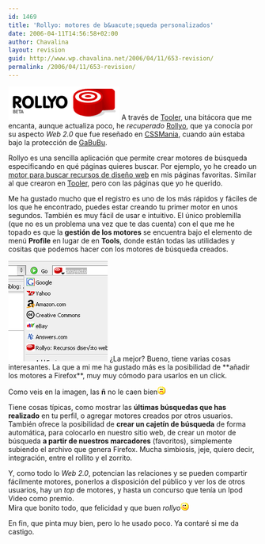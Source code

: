 ```yaml
---
id: 1469
title: 'Rollyo: motores de b&uacute;squeda personalizados'
date: 2006-04-11T14:56:58+02:00
author: Chavalina
layout: revision
guid: http://www.wp.chavalina.net/2006/04/11/653-revision/
permalink: /2006/04/11/653-revision/
---
```

<img class="imgizqda" src="/imagenes/fotos/rollyo.gif" alt="Rollyo: aplicación para crear motores de b&uacute;squeda personalizados" /> A través de <a href="http://www.tooler.com.ar/2006/03/16/crea-motores-de-busqueda-personales-con-rollyo/" target="_blank">Tooler</a>, una bitácora que me encanta, aunque actualiza poco, he _recuperado_ <a href="http://rollyo.com/" target="_blank">Rollyo</a>, que ya conocía por su aspecto _Web 2.0_ que fue rese&ntilde;ado en <a href="http://cssmania.com/galleries/2005/09/29/rollyo.php" target="_blank">CSSMania</a>, cuando a&uacute;n estaba bajo la protección de <a href="http://nv30.com/mt/" target="_blank">GaBuBu</a>.

Rollyo es una sencilla aplicación que permite crear motores de b&uacute;squeda especificando en qué páginas quieres buscar. Por ejemplo, yo he creado un <a href="http://rollyo.com/chavalina/recursos_diseao_web/" target="_blank">motor para buscar recursos de dise&ntilde;o web</a> en mis páginas favoritas. Similar al que crearon en <a href="http://www.tooler.com.ar/2006/03/16/crea-motores-de-busqueda-personales-con-rollyo/" target="_blank">Tooler</a>, pero con las páginas que yo he querido.

Me ha gustado mucho que el registro es uno de los más rápidos y fáciles de los que he encontrado, puedes estar creando tu primer motor en unos segundos. También es muy fácil de usar e intuitivo. El &uacute;nico problemilla (que no es un problema una vez que te das cuenta) con el que me he topado es que la **gestión de los motores** se encuentra bajo el elemento de men&uacute; <strong lang="en" title="Perfil">Profile</strong> en lugar de en <strong lang="en" title="Herramientas">Tools</strong>, donde están todas las utilidades y cositas que podemos hacer con los motores de b&uacute;squeda creados.

<img class="imgizqda" src="/imagenes/fotos/mi-motor-rollyo.PNG" alt="Motor de b&uacute;squeda de Rollyo integrado en Firefox" />  
&iquest;La mejor?  
Bueno, tiene varias cosas interesantes. La que a mi me ha gustado más es la posibilidad de **a&ntilde;adir los motores a Firefox**, muy muy cómodo para usarlos en un click. 

Como veis en la imagen, las **&ntilde;** no le caen bien![emo](/imagenes/emoticonos/triste.gif) 

Tiene cosas típicas, como mostrar las **&uacute;ltimas b&uacute;squedas que has realizado** en tu perfil, o agregar motores creados por otros usuarios. También ofrece la posibilidad de **crear un cajetín de b&uacute;squeda** de forma automática, para colocarlo en nuestro sitio web, de crear un motor de b&uacute;squeda **a partir de nuestros marcadores** (favoritos), simplemente subiendo el archivo que genera Firefox. Mucha simbiosis, jeje, quiero decir, integración, entre el rollito y el zorrito.

Y, como todo lo _Web 2.0_, potencian las relaciones y se pueden compartir fácilmente motores, ponerlos a disposición del p&uacute;blico y ver los de otros usuarios, hay un _top_ de motores, y hasta un concurso que tenía un Ipod Video como premio.  
Mira que bonito todo, que felicidad y que buen _rollyo_![emo](/imagenes/emoticonos/guino.gif) 

En fin, que pinta muy bien, pero lo he usado poco. Ya contaré si me da castigo.